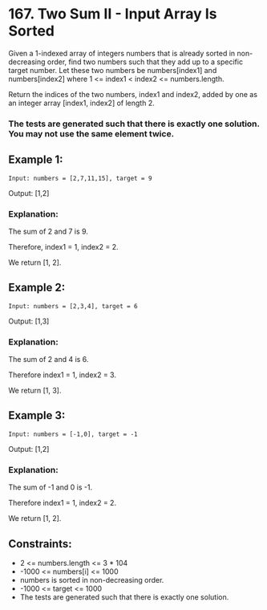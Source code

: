 # 167. Two Sum II - Input Array Is Sorted

Given a 1-indexed array of integers numbers that is already sorted in non-decreasing order, find two numbers such that they add up to a specific target number. Let these two numbers be numbers[index1] and numbers[index2] where 1 <= index1 < index2 <= numbers.length.

Return the indices of the two numbers, index1 and index2, added by one as an integer array [index1, index2] of length 2.

### The tests are generated such that there is exactly one solution. You may not use the same element twice.

 

## Example 1:

<code>Input: numbers = [2,7,11,15], target = 9</code>

Output: [1,2]

### Explanation: 
The sum of 2 and 7 is 9. 

Therefore, index1 = 1, index2 = 2. 

We return [1, 2].

## Example 2:

<code>Input: numbers = [2,3,4], target = 6</code>

Output: [1,3]

### Explanation: 
The sum of 2 and 4 is 6. 

Therefore index1 = 1, index2 = 3. 

We return [1, 3].

## Example 3:

<code>Input: numbers = [-1,0], target = -1</code>

Output: [1,2]

### Explanation: 
The sum of -1 and 0 is -1. 

Therefore index1 = 1, index2 = 2. 

We return [1, 2].
 

## Constraints:

* 2 <= numbers.length <= 3 * 104
* -1000 <= numbers[i] <= 1000
* numbers is sorted in non-decreasing order.
* -1000 <= target <= 1000
* The tests are generated such that there is exactly one solution.